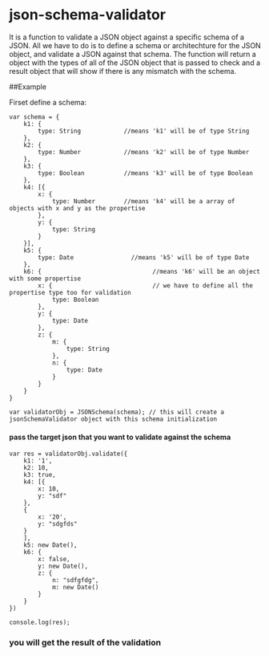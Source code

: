 # json-schema-validator

It is a function to validate a JSON object against a specific schema of a JSON.
All we have to do is to define a schema or architechture for the JSON object,
and validate a JSON against that schema. The function will return a object with
the types of all of the JSON object that is passed to check and a result object that will show
if there is any mismatch with the schema.

##Example

Firset define a schema:
```
var schema = {
    k1: {
        type: String            //means 'k1' will be of type String
    },
    k2: {
        type: Number            //means 'k2' will be of type Number
    },
    k3: {
        type: Boolean           //means 'k3' will be of type Boolean
    },
    k4: [{                                  
        x: {
            type: Number        //means 'k4' will be a array of objects with x and y as the propertise 
        },
        y: {
            type: String
        }
    }],
    k5: {
        type: Date                //means 'k5' will be of type Date
    },
    k6: {                               //means 'k6' will be an object with some propertise
        x: {                            // we have to define all the propertise type too for validation
            type: Boolean
        },
        y: {
            type: Date
        },
        z: {
            m: {
                type: String
            },
            n: {
                type: Date
            }
        }
    }
}

var validatorObj = JSONSchema(schema); // this will create a jsonSchemaValidator object with this schema initialization
```

#### pass the target json that you want to validate against the schema
```
var res = validatorObj.validate({
    k1: '1',
    k2: 10,
    k3: true,
    k4: [{
        x: 10,
        y: "sdf"
    },
    {
        x: '20',
        y: "sdgfds"
    }
    ],
    k5: new Date(),
    k6: {
        x: false,
        y: new Date(),
        z: {
            n: "sdfgfdg",
            m: new Date()
        }
    }
})

console.log(res);
```

### you will get the result of the validation